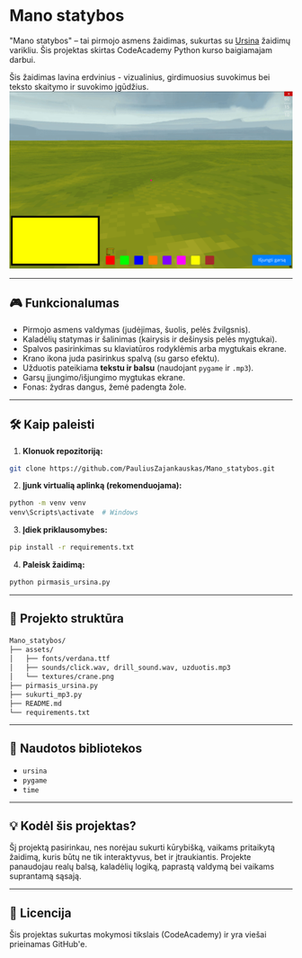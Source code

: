 
# Mano statybos

"Mano statybos" – tai pirmojo asmens žaidimas, sukurtas su [Ursina](https://www.ursinaengine.org/) žaidimų varikliu. Šis projektas skirtas CodeAcademy Python kurso baigiamajam darbui.

Šis žaidimas lavina erdvinius - vizualinius, girdimuosius suvokimus bei teksto skaitymo ir suvokimo įgūdžius.
![Žaidimo GIF](assets/gameplay_animation.gif)



---

## 🎮 Funkcionalumas
- Pirmojo asmens valdymas (judėjimas, šuolis, pelės žvilgsnis).
- Kaladėlių statymas ir šalinimas (kairysis ir dešinysis pelės mygtukai).
- Spalvos pasirinkimas su klaviatūros rodyklėmis arba mygtukais ekrane.
- Krano ikona juda pasirinkus spalvą (su garso efektu).
- Užduotis pateikiama **tekstu ir balsu** (naudojant `pygame` ir `.mp3`).
- Garsų įjungimo/išjungimo mygtukas ekrane.
- Fonas: žydras dangus, žemė padengta žole.

---

## 🛠️ Kaip paleisti

1. **Klonuok repozitoriją:**
```bash
git clone https://github.com/PauliusZajankauskas/Mano_statybos.git
```

2. **Įjunk virtualią aplinką (rekomenduojama):**
```bash
python -m venv venv
venv\Scripts\activate  # Windows
```

3. **Įdiek priklausomybes:**
```bash
pip install -r requirements.txt
```

4. **Paleisk žaidimą:**
```bash
python pirmasis_ursina.py
```

---

## 📂 Projekto struktūra
```
Mano_statybos/
├── assets/
│   ├── fonts/verdana.ttf
│   ├── sounds/click.wav, drill_sound.wav, uzduotis.mp3
│   └── textures/crane.png
├── pirmasis_ursina.py
├── sukurti_mp3.py
├── README.md
└── requirements.txt
```

---

## 🧠 Naudotos bibliotekos
- `ursina`
- `pygame`
- `time`

---

## 💡 Kodėl šis projektas?
Šį projektą pasirinkau, nes norėjau sukurti kūrybišką, vaikams pritaikytą žaidimą, kuris būtų ne tik interaktyvus, bet ir įtraukiantis. Projekte panaudojau realų balsą, kaladėlių logiką, paprastą valdymą bei vaikams suprantamą sąsają.

---

## 📜 Licencija
Šis projektas sukurtas mokymosi tikslais (CodeAcademy) ir yra viešai prieinamas GitHub'e.
